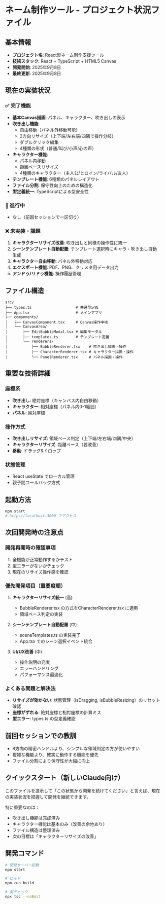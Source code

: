 # ネーム制作ツール - プロジェクト状況ファイル

## 基本情報
- **プロジェクト名**: React製ネーム制作支援ツール
- **技術スタック**: React + TypeScript + HTML5 Canvas
- **開発開始**: 2025年9月8日
- **最終更新**: 2025年9月8日

## 現在の実装状況

### ✅ 完了機能
- **基本Canvas描画**: パネル、キャラクター、吹き出しの表示
- **吹き出し機能**: 
  - 自由移動（パネル外移動可能）
  - 3方向リサイズ（上下端/左右端/四隅で操作分岐）
  - ダブルクリック編集
  - 4種類の形状（普通/叫び/小声/心の声）
- **キャラクター機能**: 
  - パネル内移動
  - 距離ベースリサイズ
  - 4種類のキャラクター（主人公/ヒロイン/ライバル/友人）
- **テンプレート機能**: 6種類のパネルレイアウト
- **ファイル分割**: 保守性向上のための構造化
- **型定義統一**: TypeScriptによる型安全性

### 🔄 進行中
- なし（前回セッションで一区切り）

### ❌ 未実装・課題
1. **キャラクターリサイズ改善**: 吹き出しと同様の操作性に統一
2. **シーンテンプレート自動配置**: テンプレート選択時にキャラ・吹き出し自動生成
3. **キャラクター自由移動**: パネル外移動対応
4. **エクスポート機能**: PDF、PNG、クリスタ用データ出力
5. **アンドゥ/リドゥ機能**: 操作履歴管理

## ファイル構造
```
src/
├── types.ts                    # 共通型定義
├── App.tsx                     # メインアプリ
├── components/
│   ├── CanvasComponent.tsx     # Canvas操作中核
│   └── CanvasArea/
│       ├── EditBubbleModal.tsx # 編集モーダル
│       ├── templates.ts        # テンプレート定義
│       └── renderers/
│           ├── BubbleRenderer.tsx    # 吹き出し描画・操作
│           ├── CharacterRenderer.tsx # キャラクター描画・操作
│           └── PanelRenderer.tsx     # パネル描画・操作
```

## 重要な技術詳細

### 座標系
- **吹き出し**: 絶対座標（キャンバス内自由移動）
- **キャラクター**: 相対座標（パネル内0-1範囲）
- **パネル**: 絶対座標

### 操作方式
- **吹き出しリサイズ**: 領域ベース判定（上下端/左右端/四隅/中央）
- **キャラクターリサイズ**: 距離ベース（要改善）
- **移動**: ドラッグ&ドロップ

### 状態管理
- React useState でローカル管理
- 親子間コールバック方式

## 起動方法
```bash
npm start
# http://localhost:3000 でアクセス
```

## 次回開発時の注意点

### 開発再開時の確認事項
1. 全機能が正常動作するかテスト
2. 型エラーがないかチェック
3. 現在のリサイズ操作感を確認

### 優先開発項目（重要度順）
1. **キャラクターリサイズ統一** (高)
   - BubbleRenderer.tsx の方式をCharacterRenderer.tsx に適用
   - 領域ベース判定の実装
   
2. **シーンテンプレート自動配置** (中)
   - sceneTemplates.ts の実装完了
   - App.tsx でのシーン選択イベント統合

3. **UI/UX改善** (中)
   - 操作説明の充実
   - エラーハンドリング
   - パフォーマンス最適化

### よくある問題と解決法
- **リサイズが効かない**: 状態管理（isDragging, isBubbleResizing）のリセット確認
- **座標がずれる**: 絶対座標と相対座標の計算ミス
- **型エラー**: types.ts の型定義確認

## 前回セッションでの教訓
- 8方向の精密ハンドルより、シンプルな領域判定の方が使いやすい
- 複雑な機能より、確実に動作する機能を優先
- ファイル分割により保守性が大幅に向上

## クイックスタート（新しいClaude向け）
このファイルを提示して「この状態から開発を続けてください」と言えば、現在の実装状況を把握して開発を継続できます。

特に重要なのは：
- 吹き出し機能は完成済み
- キャラクター機能は基本のみ（改善の余地あり）
- ファイル構造は整理済み
- 次の目標は「キャラクターリサイズの改善」

## 開発コマンド
```bash
# 開発サーバー起動
npm start

# ビルド
npm run build

# 型チェック
npx tsc --noEmit
```
